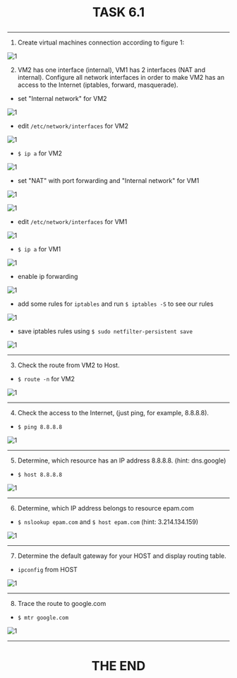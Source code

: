 # <p align="center"> __TASK 6.1__ </p>

---

1. Create virtual machines connection according to figure 1:

![1](screenshots/0.png)

2. VM2 has one interface (internal), VM1 has 2 interfaces (NAT and internal). Configure all network
interfaces in order to make VM2 has an access to the Internet (iptables, forward, masquerade).

  * set "Internal network" for VM2

  ![1](screenshots/8.png)


  * edit `/etc/network/interfaces` for VM2

  ![1](screenshots/1.png)


  * `$ ip a` for VM2

  ![1](screenshots/2.png)


  * set "NAT" with port forwarding and "Internal network" for VM1

  ![1](screenshots/9.png)

  ![1](screenshots/10.png)


  * edit `/etc/network/interfaces` for VM1

  ![1](screenshots/3.png)


  * `$ ip a` for VM1

  ![1](screenshots/4.png)


  * enable ip forwarding

  ![1](screenshots/5.png)


  * add some rules for `iptables` and run `$ iptables -S` to see our rules

  ![1](screenshots/6.png)


  * save iptables rules using `$ sudo netfilter-persistent save`

  ![1](screenshots/7.png)

---

3. Check the route from VM2 to Host.

  * `$ route -n` for VM2

  ![1](screenshots/11.png)

---

4. Check the access to the Internet, (just ping, for example, 8.8.8.8).

  * `$ ping 8.8.8.8`

  ![1](screenshots/12.png)

---

5. Determine, which resource has an IP address 8.8.8.8. (hint: dns.google)

  * `$ host 8.8.8.8`

  ![1](screenshots/13.png)

---

6. Determine, which IP address belongs to resource epam.com

  * `$ nslookup epam.com` and `$ host epam.com` (hint: 3.214.134.159)

  ![1](screenshots/14.png)

---

7. Determine the default gateway for your HOST and display routing table.

  * `ipconfig` from HOST

  ![1](screenshots/16.png)

---

8. Trace the route to google.com

  * `$ mtr google.com`

  ![1](screenshots/17.png)

---

# <p align="center"> __THE END__ </p>
